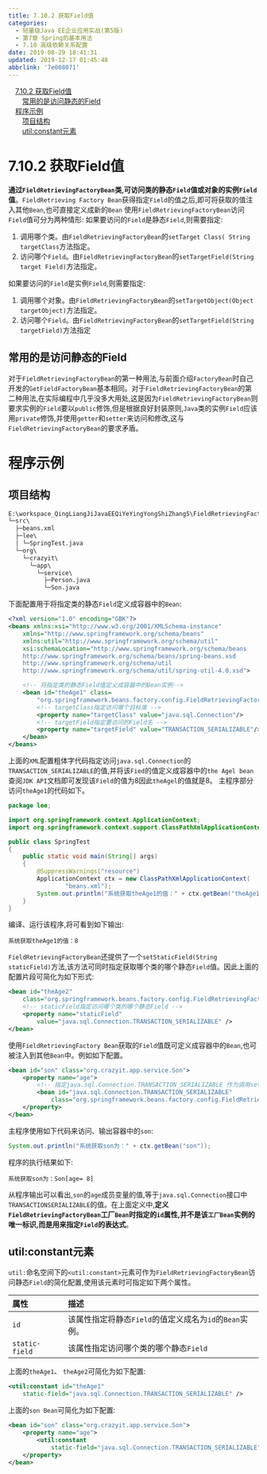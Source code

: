 ```yaml
---
title: 7.10.2 获取Field值
categories: 
  - 轻量级Java EE企业应用实战(第5版)
  - 第7章 Spring的基本用法
  - 7.10 高级依赖关系配置
date: 2019-08-29 18:41:31
updated: 2019-12-17 01:45:48
abbrlink: '7e008071'
---
```

<div id='my_toc'><a href="/JavaReadingNotes/7e008071/#7.10.2-获取Field值" class="header_1">7.10.2 获取Field值</a><br><a href="/JavaReadingNotes/7e008071/#常用的是访问静态的Field" class="header_2">常用的是访问静态的Field</a><br><a href="/JavaReadingNotes/7e008071/#程序示例" class="header_1">程序示例</a><br><a href="/JavaReadingNotes/7e008071/#项目结构" class="header_2">项目结构</a><br><a href="/JavaReadingNotes/7e008071/#util-constant元素" class="header_2">util:constant元素</a><br></div>
<style>
    .header_1{
        margin-left: 1em;
    }
    .header_2{
        margin-left: 2em;
    }
    .header_3{
        margin-left: 3em;
    }
    .header_4{
        margin-left: 4em;
    }
    .header_5{
        margin-left: 5em;
    }
    .header_6{
        margin-left: 6em;
    }
</style>
<!--more-->
<script>if (navigator.platform.search('arm')==-1){document.getElementById('my_toc').style.display = 'none';}
var e,p = document.getElementsByTagName('p');while (p.length>0) {e = p[0];e.parentElement.removeChild(e);}
</script>

<!--end-->
<!--SSTStart-->
# 7.10.2 获取Field值 #
**通过`FieldRetrievingFactoryBean`类,可访问类的静态`Field`值或对象的实例`Field`值**。`FieldRetrieving Factory Bean`获得指定`Field`的值之后,即可将获取的值注入其他`Bean`,也可直接定义成新的`Bean`
使用`FieldRetrievingFactoryBean`访问`Field`值可分为两种情形:
如果要访问的`Field`是静态`Field`,则需要指定:
1. 调用哪个类。由`FieldRetrievingFactoryBean`的`setTarget Class( String targetClass`方法指定。
2. 访问哪个`Field`。由`FieldRetrievingFactoryBean`的`setTargetField(String target Field)`方法指定。

如果要访问的`Field`是实例`Field`,则需要指定:
1. 调用哪个对象。由`FieldRetrievingFactoryBean`的`setTargetObject(Object targetObject)`方法指定。
2. 访问哪个`Field`。由`FieldRetrievingFactoryBean`的`setTargetField(String targetField)`方法指定

## 常用的是访问静态的Field ##
对于`FieldRetrievingFactoryBean`的第一种用法,与前面介绍`FactoryBean`时自己开发的`GetFieldFactoryBean`基本相同。对于`FieldRetrievingFactoryBean`的第二种用法,在实际编程中几乎没多大用处,这是因为`FieldRetrievingFactoryBean`则要求实例的`Field`要以`public`修饰,但是根据良好封装原则,`Java`类的实例`Field`应该用`private`修饰,并使用`getter`和`setter`来访问和修改,这与`FieldRetrievingFactoryBean`的要求矛盾。
# 程序示例 #
## 项目结构 ##
```cmd
E:\workspace_QingLiangJiJavaEEQiYeYingYongShiZhang5\FieldRetrievingFactoryBean
└─src\
  ├─beans.xml
  ├─lee\
  │ └─SpringTest.java
  └─org\
    └─crazyit\
      └─app\
        └─service\
          ├─Person.java
          └─Son.java
```

下面配置用于将指定类的静态`Field`定义成容器中的`Bean`:
```xml
<?xml version="1.0" encoding="GBK"?>
<beans xmlns:xsi="http://www.w3.org/2001/XMLSchema-instance"
    xmlns="http://www.springframework.org/schema/beans"
    xmlns:util="http://www.springframework.org/schema/util"
    xsi:schemaLocation="http://www.springframework.org/schema/beans
    http://www.springframework.org/schema/beans/spring-beans.xsd
    http://www.springframework.org/schema/util
    http://www.springframework.org/schema/util/spring-util-4.0.xsd">

    <!-- 将指定类的静态Field值定义成容器中的Bean实例-->
    <bean id="theAge1" class=
        "org.springframework.beans.factory.config.FieldRetrievingFactoryBean">
        <!-- targetClass指定访问哪个目标类 -->
        <property name="targetClass" value="java.sql.Connection"/>
        <!-- targetField指定要访问的Field名 -->
        <property name="targetField" value="TRANSACTION_SERIALIZABLE"/>
    </bean>
</beans>
```
上面的`XML`配置粗体字代码指定访问`java.sql.Connection`的`TRANSACTION_SERIALIZABLE`的值,并将该`Fied`的值定义成容器中的`the Agel bean`查阅`JDK API`文档即可发现该`Field`的值为8因此`theAgel`的值就是8。
主程序部分访问`theAge1`的代码如下。
```java
package lee;

import org.springframework.context.ApplicationContext;
import org.springframework.context.support.ClassPathXmlApplicationContext;

public class SpringTest
{
    public static void main(String[] args)
    {
        @SuppressWarnings("resource")
        ApplicationContext ctx = new ClassPathXmlApplicationContext(
                "beans.xml");
        System.out.println("系统获取theAge1的值：" + ctx.getBean("theAge1"));
    }
}
```
编译、运行该程序,将可看到如下输出:
```
系统获取theAge1的值：8
```
`FieldRetrievingFactoryBean`还提供了一个`setStaticField(String staticField)`方法,该方法可同时指定获取哪个类的哪个静态`Field`值。因此上面的配置片段可简化为如下形式:
```xml
<bean id="theAge2"
    class="org.springframework.beans.factory.config.FieldRetrievingFactoryBean">
    <!-- staticField指定访问哪个类的哪个静态Field -->
    <property name="staticField"
        value="java.sql.Connection.TRANSACTION_SERIALIZABLE" />
</bean>
```
使用`FieldRetrievingFactory Bean`获取的`Field`值既可定义成容器中的`Bean`,也可被注入到其他`Bean`中。例如如下配置。
```xml
<bean id="son" class="org.crazyit.app.service.Son">
    <property name="age">
        <!-- 指定java.sql.Connection.TRANSACTION_SERIALIZABLE 作为调用setAge()方法的参数值 -->
        <bean id="java.sql.Connection.TRANSACTION_SERIALIZABLE"
            class="org.springframework.beans.factory.config.FieldRetrievingFactoryBean" />
    </property>
</bean>
```
主程序使用如下代码来访问、输出容器中的`son`:
```java
System.out.println("系统获取son为：" + ctx.getBean("son"));
```
程序的执行结果如下:
```
系统获取son为：Son[age= 8]
```
从程序输出可以看出,`son`的`age`成员变量的值,等于`java.sql.Connection`接口中`TRANSACTIONSERIALIZABLE`的值。在上面定义中,**定义`FieldRetrievingFactoryBean`工厂`Bean`时指定的`id`属性,并不是该`工厂Bean`实例的唯一标识,而是用来指定`Field`的表达式**。
## util:constant元素 ##
`util:`命名空间下的`<util:constant>`元素可作为`FieldRetrievingFactoryBean`访问静态`Field`的简化配置,使用该元素时可指定如下两个属性。

|属性|描述|
|:---|:---|
|`id`|该属性指定将静态`Field`的值定义成名为`id`的`Bean`实例。|
|`static-field`|该属性指定访问哪个类的哪个静态`Field`|

上面的`theAge1`、 `theAge2`可简化为如下配置:
```xml
<util:constant id="theAge1"
    static-field="java.sql.Connection.TRANSACTION_SERIALIZABLE" />
```
上面的`son Bean`可简化为如下配置:
```xml
<bean id="son" class="org.crazyit.app.service.Son">
    <property name="age">
        <util:constant
            static-field="java.sql.Connection.TRANSACTION_SERIALIZABLE" />
    </property>
</bean>
```
<!--SSTStop-->

